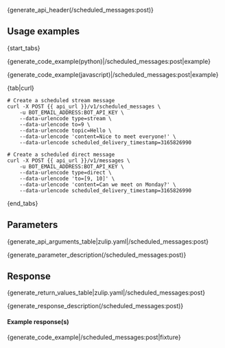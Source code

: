 {generate_api_header(/scheduled_messages:post)}

## Usage examples

{start_tabs}

{generate_code_example(python)|/scheduled_messages:post|example}

{generate_code_example(javascript)|/scheduled_messages:post|example}

{tab|curl}

``` curl
# Create a scheduled stream message
curl -X POST {{ api_url }}/v1/scheduled_messages \
    -u BOT_EMAIL_ADDRESS:BOT_API_KEY \
    --data-urlencode type=stream \
    --data-urlencode to=9 \
    --data-urlencode topic=Hello \
    --data-urlencode 'content=Nice to meet everyone!' \
    --data-urlencode scheduled_delivery_timestamp=3165826990

# Create a scheduled direct message
curl -X POST {{ api_url }}/v1/messages \
    -u BOT_EMAIL_ADDRESS:BOT_API_KEY \
    --data-urlencode type=direct \
    --data-urlencode 'to=[9, 10]' \
    --data-urlencode 'content=Can we meet on Monday?' \
    --data-urlencode scheduled_delivery_timestamp=3165826990

```

{end_tabs}

## Parameters

{generate_api_arguments_table|zulip.yaml|/scheduled_messages:post}

{generate_parameter_description(/scheduled_messages:post)}

## Response

{generate_return_values_table|zulip.yaml|/scheduled_messages:post}

{generate_response_description(/scheduled_messages:post)}

#### Example response(s)

{generate_code_example|/scheduled_messages:post|fixture}
